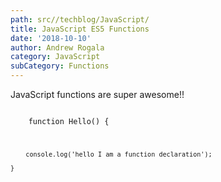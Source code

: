 ```yaml
---
path: src//techblog/JavaScript/
title: JavaScript ES5 Functions
date: '2018-10-10'
author: Andrew Rogala
category: JavaScript
subCategory: Functions
---
```


JavaScript functions are super awesome!!

<code>
	function Hello() {<br/>

		console.log('hello I am a function declaration');
               
	}
</code>
